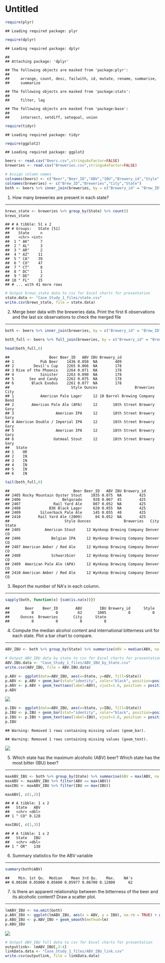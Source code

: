 Untitled
================

``` r
require(plyr)
```

    ## Loading required package: plyr

``` r
require(dplyr)
```

    ## Loading required package: dplyr

    ## 
    ## Attaching package: 'dplyr'

    ## The following objects are masked from 'package:plyr':
    ## 
    ##     arrange, count, desc, failwith, id, mutate, rename, summarise,
    ##     summarize

    ## The following objects are masked from 'package:stats':
    ## 
    ##     filter, lag

    ## The following objects are masked from 'package:base':
    ## 
    ##     intersect, setdiff, setequal, union

``` r
require(tidyr)
```

    ## Loading required package: tidyr

``` r
require(ggplot2)
```

    ## Loading required package: ggplot2

``` r
beers <- read.csv("Beers.csv",stringsAsFactor=FALSE)
breweries <- read.csv("Breweries.csv",stringsAsFactor=FALSE)

# Assign column names
colnames(beers) <- c("Beer","Beer_ID","ABV","IBU","Brewery_id","Style","Ounces")
colnames(breweries) <- c("Brew_ID","Breweries","City","State")
both <- beers %>% inner_join(breweries, by = c("Brewery_id" = "Brew_ID"))
```

1. How many breweries are present in each state?
------------------------------------------------

``` r
brews_state <- breweries %>% group_by(State) %>% count()
brews_state
```

    ## # A tibble: 51 x 2
    ## # Groups:   State [51]
    ##    State     n
    ##    <chr> <int>
    ##  1 " AK"     7
    ##  2 " AL"     3
    ##  3 " AR"     2
    ##  4 " AZ"    11
    ##  5 " CA"    39
    ##  6 " CO"    47
    ##  7 " CT"     8
    ##  8 " DC"     1
    ##  9 " DE"     2
    ## 10 " FL"    15
    ## # ... with 41 more rows

``` r
# Output brews_state data to csv for Excel charts for presentation
state.data <- "Case_Study_1_files/state.csv"
write.csv(brews_state, file = state.data)
```

2. Merge beer data with the breweries data. Print the first 6 observations and the last six observations to check the merged file
---------------------------------------------------------------------------------------------------------------------------------

``` r
both <- beers %>% inner_join(breweries, by = c("Brewery_id" = "Brew_ID"))

both_full <- beers %>% full_join(breweries, by = c("Brewery_id" = "Brew_ID"))

head(both_full,6)
```

    ##                  Beer Beer_ID   ABV IBU Brewery_id
    ## 1            Pub Beer    1436 0.050  NA        409
    ## 2         Devil's Cup    2265 0.066  NA        178
    ## 3 Rise of the Phoenix    2264 0.071  NA        178
    ## 4            Sinister    2263 0.090  NA        178
    ## 5       Sex and Candy    2262 0.075  NA        178
    ## 6        Black Exodus    2261 0.077  NA        178
    ##                            Style Ounces                 Breweries City
    ## 1            American Pale Lager     12 10 Barrel Brewing Company Bend
    ## 2        American Pale Ale (APA)     12       18th Street Brewery Gary
    ## 3                   American IPA     12       18th Street Brewery Gary
    ## 4 American Double / Imperial IPA     12       18th Street Brewery Gary
    ## 5                   American IPA     12       18th Street Brewery Gary
    ## 6                  Oatmeal Stout     12       18th Street Brewery Gary
    ##   State
    ## 1    OR
    ## 2    IN
    ## 3    IN
    ## 4    IN
    ## 5    IN
    ## 6    IN

``` r
tail(both_full,6)
```

    ##                             Beer Beer_ID   ABV IBU Brewery_id
    ## 2405 Rocky Mountain Oyster Stout    1035 0.075  NA        425
    ## 2406                   Belgorado     928 0.067  45        425
    ## 2407               Rail Yard Ale     807 0.052  NA        425
    ## 2408             B3K Black Lager     620 0.055  NA        425
    ## 2409         Silverback Pale Ale     145 0.055  40        425
    ## 2410        Rail Yard Ale (2009)      84 0.052  NA        425
    ##                         Style Ounces               Breweries   City State
    ## 2405           American Stout     12 Wynkoop Brewing Company Denver    CO
    ## 2406              Belgian IPA     12 Wynkoop Brewing Company Denver    CO
    ## 2407 American Amber / Red Ale     12 Wynkoop Brewing Company Denver    CO
    ## 2408              Schwarzbier     12 Wynkoop Brewing Company Denver    CO
    ## 2409  American Pale Ale (APA)     12 Wynkoop Brewing Company Denver    CO
    ## 2410 American Amber / Red Ale     12 Wynkoop Brewing Company Denver    CO

3. Report the number of NA's in each column.
--------------------------------------------

``` r
sapply(both, function(x) {sum(is.na(x))})
```

    ##       Beer    Beer_ID        ABV        IBU Brewery_id      Style 
    ##          0          0         62       1005          0          0 
    ##     Ounces  Breweries       City      State 
    ##          0          0          0          0

4. Compute the median alcohol content and international bitterness unit for each state. Plot a bar chart to compare.
--------------------------------------------------------------------------------------------------------------------

``` r
ABV_IBU <- both %>% group_by(State) %>% summarise(ABV = median(ABV, na.rm = TRUE), IBU = median(IBU, na.rm = TRUE))

# Output ABV_IBU data by state to csv for Excel charts for presentation
ABV.IBU.data <- "Case_Study_1_files/ABV_IBU_by_State.csv"
write.csv(ABV_IBU, file = ABV.IBU.data)

p.ABV <- ggplot(data=ABV_IBU, aes(x=State, y=ABV, fill=State))
p.ABV <- p.ABV + geom_bar(stat="identity", color="black", position=position_dodge())+theme_minimal()
p.ABV <- p.ABV + geom_text(aes(label=ABV), vjust=1.6, position = position_dodge(0.9), size=2.5)
p.ABV
```

![](Case_Study_1_files/figure-markdown_github/Question_4-1.png)

``` r
p.IBU <- ggplot(data=ABV_IBU, aes(x=State, y=IBU, fill=State))
p.IBU <- p.IBU + geom_bar(stat="identity", color="black", position=position_dodge())+theme_minimal()
p.IBU <- p.IBU + geom_text(aes(label=IBU), vjust=1.6, position = position_dodge(0.9), size=2.5)
p.IBU
```

    ## Warning: Removed 1 rows containing missing values (geom_bar).

    ## Warning: Removed 1 rows containing missing values (geom_text).

![](Case_Study_1_files/figure-markdown_github/Question_4-2.png)

5. Which state has the maximum alcoholic (ABV) beer? Which state has the most bitter (IBU) beer?
------------------------------------------------------------------------------------------------

``` r
maxABV_IBU <- both %>% group_by(State) %>% summarise(ABV = max(ABV, na.rm = TRUE), IBU = max(IBU, na.rm = TRUE))
maxABV <- maxABV_IBU %>% filter(ABV == max(ABV))
maxIBU <- maxABV_IBU %>% filter(IBU == max(IBU))

maxABV[, c(1,2)]
```

    ## # A tibble: 1 x 2
    ##   State   ABV
    ##   <chr> <dbl>
    ## 1 " CO" 0.128

``` r
maxIBU[, c(1,3)]
```

    ## # A tibble: 1 x 2
    ##   State   IBU
    ##   <chr> <dbl>
    ## 1 " OR"   138

6. Summary statistics for the ABV variable
------------------------------------------

``` r
summary(both$ABV)
```

    ##    Min. 1st Qu.  Median    Mean 3rd Qu.    Max.    NA's 
    ## 0.00100 0.05000 0.05600 0.05977 0.06700 0.12800      62

7. Is there an apparent relationship between the bitterness of the beer and its alcoholic content? Draw a scatter plot.
-----------------------------------------------------------------------------------------------------------------------

``` r
lmABV_IBU <- na.omit(both)
p.ABV_IBU <- ggplot(lmABV_IBU, aes(x = ABV, y = IBU), na.rm = TRUE) + geom_point(na.rm = TRUE) + geom_rug() 
p.ABU_IBU <- p.ABV_IBU + geom_smooth(method=lm)
p.ABU_IBU
```

![](Case_Study_1_files/figure-markdown_github/Question_7-1.png)

``` r
# Output ABV_IBU full data to csv for Excel charts for presentation
outputlink<- lmABV_IBU[,3:4]
linkData.data <- "Case_Study_1_files/ABV_IBU_link.csv"
write.csv(outputlink, file = linkData.data)
```
